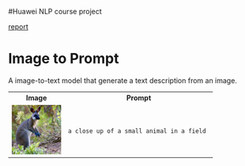 #Huawei NLP course project

[report](asset/Image-To-Prompts.pdf)

# Image to Prompt
A image-to-text model that generate a text description from an image.

<table>
    <tr>
        <th>
            <center>Image</center>
        </th>
        <th>
            <center>Prompt</center>
        </th>
    </tr>
    <tr>
        <td>
            <center><img src="./asset/img.png" width="100" height="100"></center>
        </td>
        <td>
            <center><code>a close up of a small animal in a field </code></center>
        </td>
    </tr>
</table>


